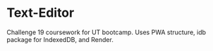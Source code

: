 # Text-Editor
Challenge 19 coursework for UT bootcamp. Uses PWA structure, idb package for IndexedDB, and Render.
